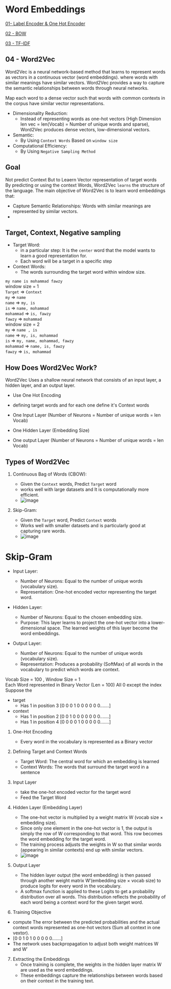 # Word Embeddings

[01- Label Encoder & One Hot Encoder](https://github.com/Fawzy-AI-Explorer/NLP-Tea/tree/main/02-Word%20Embeddings/2.1-Label%20Encoder%20and%20One%20Hot%20Encoder)   

[02 - BOW](https://github.com/Fawzy-AI-Explorer/NLP-Tea/tree/main/02-Word%20Embeddings/2.2-BOW)   

[03 - TF-IDF](https://github.com/Fawzy-AI-Explorer/NLP-Tea/tree/main/02-Word%20Embeddings/2.3-TF_IDF)   

## 04 - Word2Vec

Word2Vec is a neural network-based method that learns to represent words as vectors in a continuous vector (word embeddings). where words with similar meanings have similar vectors. Word2Vec provides a way to capture the semantic relationships between words through neural networks.  

Map each word to a dense vector such that words with common contexts in the corpus have similar vector representations.  


- Dimensionality Reduction:
  - Instead of representing words as one-hot vectors (High Dimension len vec = len(Vocab) = Number of unique words and sparse), Word2Vec produces dense vectors, low-dimensional vectors.  
- Semantic:
  - By Using `Context Words` Based on `window size` 
- Computational Efficiency:
  - By Using `Negative Sampling Method`  

## Goal

Not predict Context But to Leaern Vector representation of target words  
By predicting or using the context Words, Word2Vec `learns` the structure of the language.
The main objective of Word2Vec is to learn word embeddings that:
- Capture Semantic Relationships: Words with similar meanings are represented by similar vectors.
- 
## Target, Context, Negative sampling

- Target Word:
  - in a particular step: It is the `center` word that the model wants to learn a good representation for.
  - Each word will be a target in a specific step  
- Context Words:
  - The words surrounding the target word within window size.

`my name is mohammad fawzy`                
window size = 1    
`Target` => `Context`     
`my` => `name`    
`name` => `my, is`       
`is` => `name, mohammad`         
`mohammad` => `is, fawzy`         
`fawzy` => `mohammad`          
window size = 2           
`my` => `name , is`          
`name` => `my, is, mohammad`          
`is` => `my, name, mohammad, fawzy`          
`mohammad` => `name, is, fawzy`            
`fawzy` => `is, mohammad`           
     




## How Does Word2Vec Work?  

Word2Vec Uses a shallow neural network that consists of an input layer, a hidden layer, and an output layer.  

- Use One Hot Encoding
- defining target words and for each one define it's Context words

- One Input Layer  (Number of Neurons = Number of unique words = len Vocab)
- One Hidden Layer (Embedding Size)
- One output Layer (Number of Neurons = Number of unique words = len Vocab)


## Types of Word2Vec
1. Continuous Bag of Words (CBOW):
   - Given the `Context` words, Predict `Target` word
   - works well with large datasets and It is computationally more efficient.
   - ![image](https://github.com/user-attachments/assets/9ef1f8ad-df42-4b6a-b7c1-068db91398d5)

2. Skip-Gram:
   -  Given the `Target` word, Predict `Context` words
   -  Works well with smaller datasets and is particularly good at capturing rare words.
   -  ![image](https://github.com/user-attachments/assets/bc926c2b-a686-44ae-ba4b-afadf10a233d)



# Skip-Gram

- Input Layer:
  - Number of Neurons: Equal to the number of unique words (vocabulary size).
  - Representation: One-hot encoded vector representing the target word.

- Hidden Layer:
  - Number of Neurons: Equal to the chosen embedding size.
  - Purpose: This layer learns to project the one-hot vector into a lower-dimensional space. The learned weights of this layer become the word embeddings.

- Output Layer:
  - Number of Neurons: Equal to the number of unique words (vocabulary size).
  - Representation: Produces a probability (SoftMax) of all words in the vocabulary to predict which words are context.



Vocab Size = 100 , Window Size = 1   
Each Word represented in Binary Vector (Len = 100) All 0 except the index  
Suppose the     
- target  
   - Has 1 in position 3 [0 0 0 1 0 0 0 0 0 0.......]  
- context      
   - Has 1 in position 2 [0 0 1 0 0 0 0 0 0 0.......]    
   - Has 1 in position 4 [0 0 0 0 1 0 0 0 0 0.......]    

1. One-Hot Encoding     
   - Every word in the vocabulary is represented as a Binary vector
2. Defining Target and Context Words
   - Target Word: The central word for which an embedding is learned
   - Context Words: The words that surround the target word in a sentence
3. Input Layer
   - take the one-hot encoded vector for the target word
   - Feed the Target Word
4. Hidden Layer (Embedding Layer)
   - The one-hot vector is multiplied by a weight matrix W (vocab size × embedding size).
   - Since only one element in the one-hot vector is 1, the output is simply the row of W corresponding to that word. This row becomes the word embedding for the target word.
   - The training process adjusts the weights in W so that similar words (appearing in similar contexts) end up with similar vectors.
   - ![image](https://github.com/user-attachments/assets/635aa4dd-c693-40a6-8894-6c2c76d5d004)

5. Output Layer
   - The hidden layer output (the word embedding) is then passed through another weight matrix W′(embedding size × vocab size) to produce logits for every word in the vocabulary.
   - A softmax function is applied to these Logits to get a probability distribution over all words. This distribution reflects the probability of each word being a context word for the given target word.
6. Training Objective
  - compute The error between the predicted probabilities and the actual context words represented as one-hot vectors (Sum all context in one vextor).
  - [0 0 1 0 1 0 0 0 0 0.......] 
  - The network uses backpropagation to adjust both weight matrices W and W′
7. Extracting the Embeddings
   - Once training is complete, the weights in the hidden layer matrix W are used as the word embeddings.
   - These embeddings capture the relationships between words based on their context in the training text.










